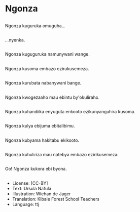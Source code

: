 # Ngonza

##
Ngonza kuguruka omuguha...

##
...nyenka.

##
Ngonza kuguguruka namunywani wange.

##
Ngonza kusoma embazo ezirukusemeza.

##
Ngonza kurubata nabanywani bange.

##
Ngonza kwogezaaho mau ebintu by'okuliraho.

##
Ngonza kuhandiika enyuguta enkooto ezikunyanguhira kusoma.

##
Ngonza kulya ebijuma ebitalibimu.

##
Ngonza kubyama hakitabu ekikooto.

##
Ngonza kuhuliriza mau natebya embazo ezirikusemeza.

##
Oo! Ngonza kukora ebi byona.

##
* License: [CC-BY]
* Text: Ursula Nafula
* Illustration: Wiehan de Jager
* Translation: Kibale Forest School Teachers
* Language: ttj
